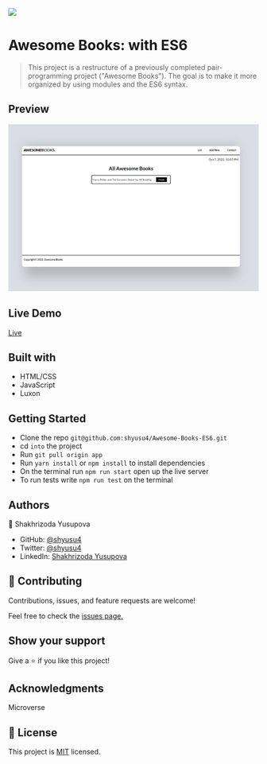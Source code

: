 ![](https://img.shields.io/badge/Microverse-blueviolet)
# Awesome Books: with ES6
> This project is a restructure of a previously completed pair-programming project ("Awesome Books"). The goal is to make it more organized by using modules and the ES6 syntax.

## Preview

![Website preview](./mockup.png)

## Live Demo

[Live](https://shyusu4.github.io/Awesome-Books-ES6/)

## Built with

- HTML/CSS
- JavaScript
- Luxon

## Getting Started

- Clone the repo `git@github.com:shyusu4/Awesome-Books-ES6.git`
- cd `into` the project
- Run `git pull origin app`
- Run `yarn install` or `npm install` to install dependencies
- On the terminal run `npm run start` open up the live server
- To run tests write `npm run test` on the terminal

## Authors

👤 Shakhrizoda Yusupova

- GitHub: [@shyusu4](https://github.com/shyusu4)
- Twitter: [@shyusu4](https://twitter.com/shyusu4)
- LinkedIn: [Shakhrizoda Yusupova](https://www.linkedin.com/in/shyusu4/)

## 🤝 Contributing
Contributions, issues, and feature requests are welcome!

Feel free to check the [issues page.](https://github.com/shyusu4/Awesome-Books-ES6/issues)

## Show your support
Give a ⭐️ if you like this project!

## Acknowledgments

Microverse

## 📝 License

This project is [MIT](https://github.com/shyusu4/Awesome-Books-ES6/blob/ES6/MIT.md) licensed.
